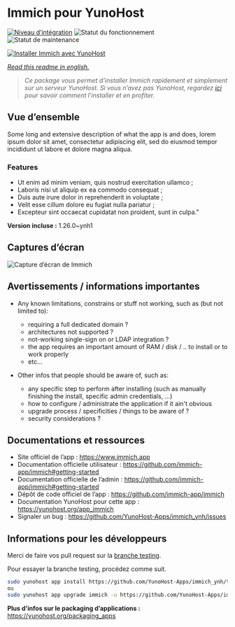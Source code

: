 <!--
N.B.: This README was automatically generated by https://github.com/YunoHost/apps/tree/master/tools/README-generator
It shall NOT be edited by hand.
-->

# Immich pour YunoHost

[![Niveau d’intégration](https://dash.yunohost.org/integration/immich.svg)](https://dash.yunohost.org/appci/app/immich) ![Statut du fonctionnement](https://ci-apps.yunohost.org/ci/badges/immich.status.svg) ![Statut de maintenance](https://ci-apps.yunohost.org/ci/badges/immich.maintain.svg)

[![Installer Immich avec YunoHost](https://install-app.yunohost.org/install-with-yunohost.svg)](https://install-app.yunohost.org/?app=immich)

*[Read this readme in english.](./README.md)*

> *Ce package vous permet d’installer Immich rapidement et simplement sur un serveur YunoHost.
Si vous n’avez pas YunoHost, regardez [ici](https://yunohost.org/#/install) pour savoir comment l’installer et en profiter.*

## Vue d’ensemble

Some long and extensive description of what the app is and does, lorem ipsum dolor sit amet, consectetur adipiscing elit, sed do eiusmod tempor incididunt ut labore et dolore magna aliqua.

### Features

- Ut enim ad minim veniam, quis nostrud exercitation ullamco ;
- Laboris nisi ut aliquip ex ea commodo consequat ;
- Duis aute irure dolor in reprehenderit in voluptate ;
- Velit esse cillum dolore eu fugiat nulla pariatur ;
- Excepteur sint occaecat cupidatat non proident, sunt in culpa."


**Version incluse :** 1.26.0~ynh1

## Captures d’écran

![Capture d’écran de Immich](./doc/screenshots/example.jpg)

## Avertissements / informations importantes

* Any known limitations, constrains or stuff not working, such as (but not limited to):
    * requiring a full dedicated domain ?
    * architectures not supported ?
    * not-working single-sign on or LDAP integration ?
    * the app requires an important amount of RAM / disk / .. to install or to work properly
    * etc...

* Other infos that people should be aware of, such as:
    * any specific step to perform after installing (such as manually finishing the install, specific admin credentials, ...)
    * how to configure / administrate the application if it ain't obvious
    * upgrade process / specificities / things to be aware of ?
    * security considerations ?

## Documentations et ressources

* Site officiel de l’app : <https://www.immich.app>
* Documentation officielle utilisateur : <https://github.com/immich-app/immich#getting-started>
* Documentation officielle de l’admin : <https://github.com/immich-app/immich#getting-started>
* Dépôt de code officiel de l’app : <https://github.com/immich-app/immich>
* Documentation YunoHost pour cette app : <https://yunohost.org/app_immich>
* Signaler un bug : <https://github.com/YunoHost-Apps/immich_ynh/issues>

## Informations pour les développeurs

Merci de faire vos pull request sur la [branche testing](https://github.com/YunoHost-Apps/immich_ynh/tree/testing).

Pour essayer la branche testing, procédez comme suit.

``` bash
sudo yunohost app install https://github.com/YunoHost-Apps/immich_ynh/tree/testing --debug
ou
sudo yunohost app upgrade immich -u https://github.com/YunoHost-Apps/immich_ynh/tree/testing --debug
```

**Plus d’infos sur le packaging d’applications :** <https://yunohost.org/packaging_apps>